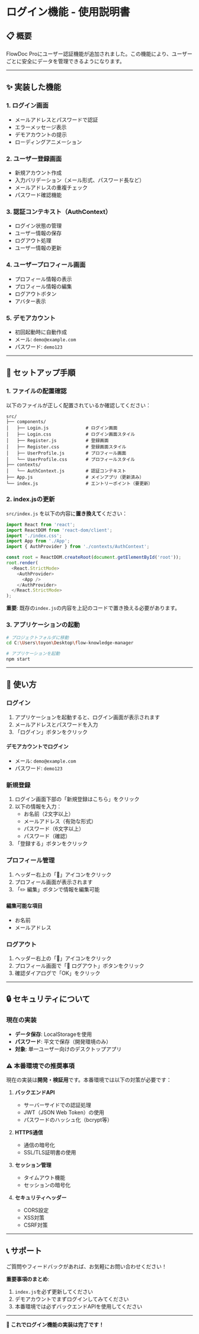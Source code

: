 # ログイン機能 - 使用説明書

## 📋 概要

FlowDoc Proにユーザー認証機能が追加されました。この機能により、ユーザーごとに安全にデータを管理できるようになります。

---

## ✨ 実装した機能

### 1. **ログイン画面**
- メールアドレスとパスワードで認証
- エラーメッセージ表示
- デモアカウントの提示
- ローディングアニメーション

### 2. **ユーザー登録画面**
- 新規アカウント作成
- 入力バリデーション（メール形式、パスワード長など）
- メールアドレスの重複チェック
- パスワード確認機能

### 3. **認証コンテキスト（AuthContext）**
- ログイン状態の管理
- ユーザー情報の保存
- ログアウト処理
- ユーザー情報の更新

### 4. **ユーザープロフィール画面**
- プロフィール情報の表示
- プロフィール情報の編集
- ログアウトボタン
- アバター表示

### 5. **デモアカウント**
- 初回起動時に自動作成
- メール: `demo@example.com`
- パスワード: `demo123`

---

## 🚀 セットアップ手順

### 1. ファイルの配置確認

以下のファイルが正しく配置されているか確認してください：

```
src/
├── components/
│   ├── Login.js              # ログイン画面
│   ├── Login.css             # ログイン画面スタイル
│   ├── Register.js           # 登録画面
│   ├── Register.css          # 登録画面スタイル
│   ├── UserProfile.js        # プロフィール画面
│   └── UserProfile.css       # プロフィールスタイル
├── contexts/
│   └── AuthContext.js        # 認証コンテキスト
├── App.js                    # メインアプリ（更新済み）
└── index.js                  # エントリーポイント（要更新）
```

### 2. index.jsの更新

`src/index.js` を以下の内容に**置き換えて**ください：

```javascript
import React from 'react';
import ReactDOM from 'react-dom/client';
import './index.css';
import App from './App';
import { AuthProvider } from './contexts/AuthContext';

const root = ReactDOM.createRoot(document.getElementById('root'));
root.render(
  <React.StrictMode>
    <AuthProvider>
      <App />
    </AuthProvider>
  </React.StrictMode>
);
```

**重要**: 既存の`index.js`の内容を上記のコードで置き換える必要があります。

### 3. アプリケーションの起動

```bash
# プロジェクトフォルダに移動
cd C:\Users\toyon\Desktop\flow-knowledge-manager

# アプリケーションを起動
npm start
```

---

## 📖 使い方

### ログイン

1. アプリケーションを起動すると、ログイン画面が表示されます
2. メールアドレスとパスワードを入力
3. 「ログイン」ボタンをクリック

#### デモアカウントでログイン
- メール: `demo@example.com`
- パスワード: `demo123`

### 新規登録

1. ログイン画面下部の「新規登録はこちら」をクリック
2. 以下の情報を入力：
   - お名前（2文字以上）
   - メールアドレス（有効な形式）
   - パスワード（6文字以上）
   - パスワード（確認）
3. 「登録する」ボタンをクリック

### プロフィール管理

1. ヘッダー右上の「👤」アイコンをクリック
2. プロフィール画面が表示されます
3. 「✏️ 編集」ボタンで情報を編集可能

#### 編集可能な項目
- お名前
- メールアドレス

### ログアウト

1. ヘッダー右上の「👤」アイコンをクリック
2. プロフィール画面で「🚪 ログアウト」ボタンをクリック
3. 確認ダイアログで「OK」をクリック

---

## 🔒 セキュリティについて

### 現在の実装

- **データ保存**: LocalStorageを使用
- **パスワード**: 平文で保存（開発環境のみ）
- **対象**: 単一ユーザー向けのデスクトップアプリ

### ⚠️ 本番環境での推奨事項

現在の実装は**開発・検証用**です。本番環境では以下の対策が必要です：

1. **バックエンドAPI**
   - サーバーサイドでの認証処理
   - JWT（JSON Web Token）の使用
   - パスワードのハッシュ化（bcrypt等）

2. **HTTPS通信**
   - 通信の暗号化
   - SSL/TLS証明書の使用

3. **セッション管理**
   - タイムアウト機能
   - セッションの暗号化

4. **セキュリティヘッダー**
   - CORS設定
   - XSS対策
   - CSRF対策

---

## 📞 サポート

ご質問やフィードバックがあれば、お気軽にお問い合わせください！

**重要事項のまとめ**:
1. `index.js`を必ず更新してください
2. デモアカウントでまずログインしてみてください
3. 本番環境では必ずバックエンドAPIを使用してください

---

**🎉 これでログイン機能の実装は完了です！**
